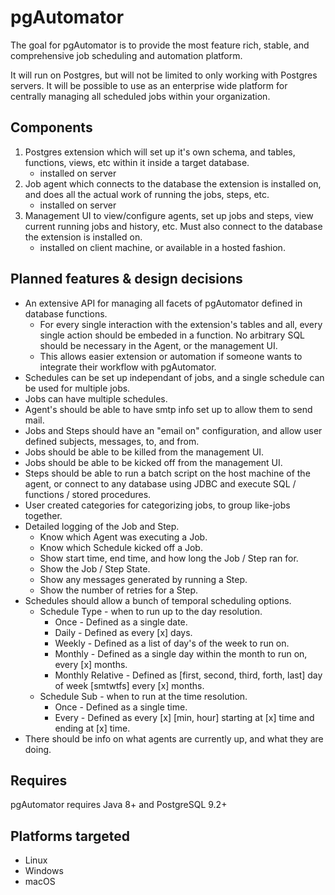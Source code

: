 # pgAutomator
The goal for pgAutomator is to provide the most feature rich, stable, and comprehensive job scheduling and automation 
platform.

It will run on Postgres, but will not be limited to only working with Postgres servers.  It will be possible to use as 
an enterprise wide platform for centrally managing all scheduled jobs within your organization.

## Components
1. Postgres extension which will set up it's own schema, and tables, functions, views, etc within it inside a 
target database.
    * installed on server
2. Job agent which connects to the database the extension is installed on, and does all the actual work of running 
the jobs, steps, etc.
    * installed on server
3. Management UI to view/configure agents, set up jobs and steps, view current running jobs and history, etc.
Must also connect to the database the extension is installed on.
    * installed on client machine, or available in a hosted fashion.

## Planned features & design decisions
* An extensive API for managing all facets of pgAutomator defined in database functions.
    * For every single interaction with the extension's tables and all, every single action should be embeded in 
    a function.  No arbitrary SQL should be necessary in the Agent, or the management UI.
    * This allows easier extension or automation if someone wants to integrate their workflow with pgAutomator.
* Schedules can be set up independant of jobs, and a single schedule can be used for multiple jobs.
* Jobs can have multiple schedules.
* Agent's should be able to have smtp info set up to allow them to send mail.
* Jobs and Steps should have an "email on" configuration, and allow user defined subjects, messages, to, and from.
* Jobs should be able to be killed from the management UI.
* Jobs should be able to be kicked off from the management UI.
* Steps should be able to run a batch script on the host machine of the agent, or connect to any database using JDBC
and execute SQL / functions / stored procedures.
* User created categories for categorizing jobs, to group like-jobs together.
* Detailed logging of the Job and Step.
    * Know which Agent was executing a Job.
    * Know which Schedule kicked off a Job.
    * Show start time, end time, and how long the Job / Step ran for.
    * Show the Job / Step State.
    * Show any messages generated by running a Step.
    * Show the number of retries  for a Step.
* Schedules should allow a bunch of temporal scheduling options.
    * Schedule Type - when to run up to the day resolution.
        * Once - Defined as a single date.
        * Daily - Defined as every [x] days.
        * Weekly - Defined as a list of day's of the week to run on.
        * Monthly - Defined as a single day within the month to run on, every [x] months.
        * Monthly Relative - Defined as [first, second, third, forth, last] day of week [smtwtfs] every [x] months.
    * Schedule Sub - when to run at the time resolution.
        * Once - Defined as a single time.
        * Every - Defined as every [x] [min, hour] starting at [x] time and ending at [x] time.
* There should be info on what agents are currently up, and what they are doing.        


## Requires
pgAutomator requires Java 8+ and PostgreSQL 9.2+

## Platforms targeted
* Linux
* Windows
* macOS